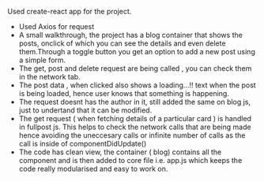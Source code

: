 Used create-react app for the project.

- Used Axios for request
- A small walkthrough, the project has a blog container that shows the posts, onclick of which you can see the details and even delete them.Through a toggle button you get an option to add a new post using a simple form.
- The get, post and delete request are being called , you can check them in the network tab.
- The post data , when clicked also shows a loading...!! text when the post is being loaded, hence user knows that something is happening.
- The request doesnt has the author in it, still added the same on blog js, just to undertand that it can be modified.
- The get request ( when fetching details of a particular card ) is handled in fullpost js. This helps to check the network calls that are being made hence avoiding the uneccesary calls or infinite number of calls as the call is inside of componentDidUpdate()
- The code has clean view, the container ( blog) contains all the component and is then added to core file i.e. app.js which keeps the code really modularised and easy to work on.
